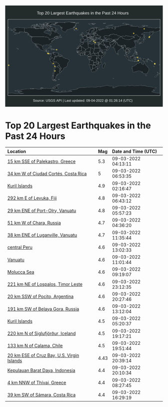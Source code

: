 ![Map](./map.png)

# Top 20 Largest Earthquakes in the Past 24 Hours

| Location | Mag | Date and Time (UTC) |
|:---|:---|:---|
| [15 km SSE of Palekastro, Greece](https://earthquake.usgs.gov/earthquakes/eventpage/us7000i4v6) | 5.3 | 09-03-2022 04:13:11 |
| [34 km W of Ciudad Cortés, Costa Rica](https://earthquake.usgs.gov/earthquakes/eventpage/us7000i4vy) | 5 | 09-03-2022 06:53:35 |
| [Kuril Islands](https://earthquake.usgs.gov/earthquakes/eventpage/us7000i4up) | 4.9 | 09-03-2022 02:16:47 |
| [292 km E of Levuka, Fiji](https://earthquake.usgs.gov/earthquakes/eventpage/us7000i4vv) | 4.8 | 09-03-2022 06:43:12 |
| [29 km ENE of Port-Olry, Vanuatu](https://earthquake.usgs.gov/earthquakes/eventpage/us7000i4vp) | 4.8 | 09-03-2022 05:57:23 |
| [51 km W of Chara, Russia](https://earthquake.usgs.gov/earthquakes/eventpage/us7000i4v8) | 4.7 | 09-03-2022 04:36:20 |
| [38 km ENE of Luganville, Vanuatu](https://earthquake.usgs.gov/earthquakes/eventpage/us7000i4x5) | 4.7 | 09-03-2022 11:35:44 |
| [central Peru](https://earthquake.usgs.gov/earthquakes/eventpage/us7000i4xi) | 4.6 | 09-03-2022 13:02:33 |
| [Vanuatu](https://earthquake.usgs.gov/earthquakes/eventpage/us7000i4x1) | 4.6 | 09-03-2022 11:01:44 |
| [Molucca Sea](https://earthquake.usgs.gov/earthquakes/eventpage/us7000i4wl) | 4.6 | 09-03-2022 09:19:07 |
| [221 km NE of Lospalos, Timor Leste](https://earthquake.usgs.gov/earthquakes/eventpage/us7000i519) | 4.6 | 09-03-2022 23:12:35 |
| [20 km SSW of Pocito, Argentina](https://earthquake.usgs.gov/earthquakes/eventpage/us7000i4zi) | 4.6 | 09-03-2022 20:27:46 |
| [191 km SW of Belaya Gora, Russia](https://earthquake.usgs.gov/earthquakes/eventpage/us7000i4xm) | 4.6 | 09-03-2022 13:12:04 |
| [Kuril Islands](https://earthquake.usgs.gov/earthquakes/eventpage/us7000i4vk) | 4.5 | 09-03-2022 05:20:37 |
| [220 km N of Siglufjörður, Iceland](https://earthquake.usgs.gov/earthquakes/eventpage/us7000i4yk) | 4.5 | 09-03-2022 19:17:21 |
| [133 km N of Calama, Chile](https://earthquake.usgs.gov/earthquakes/eventpage/us7000i4ym) | 4.5 | 09-03-2022 19:51:44 |
| [20 km ESE of Cruz Bay, U.S. Virgin Islands](https://earthquake.usgs.gov/earthquakes/eventpage/pr2022246003) | 4.43 | 09-03-2022 20:39:14 |
| [Kepulauan Barat Daya, Indonesia](https://earthquake.usgs.gov/earthquakes/eventpage/us7000i4z5) | 4.4 | 09-03-2022 20:10:34 |
| [4 km NNW of Thívai, Greece](https://earthquake.usgs.gov/earthquakes/eventpage/us7000i4wc) | 4.4 | 09-03-2022 08:27:45 |
| [39 km SW of Sámara, Costa Rica](https://earthquake.usgs.gov/earthquakes/eventpage/us7000i4xy) | 4.4 | 09-03-2022 16:29:19 |
